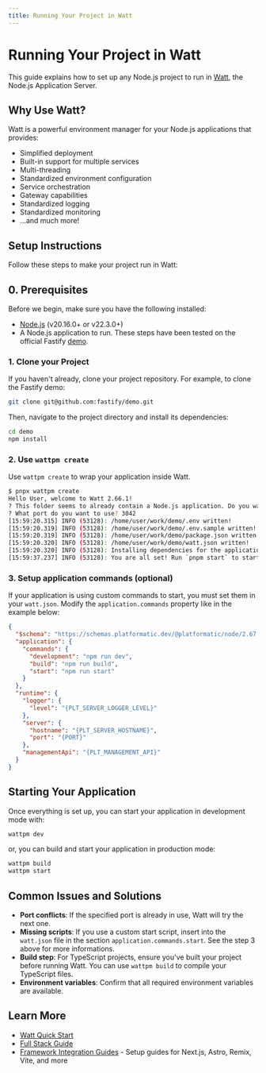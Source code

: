 ```yaml
---
title: Running Your Project in Watt
---
```


# Running Your Project in Watt

This guide explains how to set up any Node.js project to run in [Watt](https://platformatic.dev/watt), the Node.js Application Server.

## Why Use Watt?

Watt is a powerful environment manager for your Node.js applications that provides:

- Simplified deployment
- Built-in support for multiple services
- Multi-threading
- Standardized environment configuration
- Service orchestration
- Gateway capabilities
- Standardized logging
- Standardized monitoring
- ...and much more!

## Setup Instructions

Follow these steps to make your project run in Watt:

## 0. Prerequisites

Before we begin, make sure you have the following installed:

- [Node.js](https://nodejs.org/) (v20.16.0+ or v22.3.0+)
- A Node.js application to run. These steps have been tested on the official Fastify [demo](https://github.com/fastify/demo).

### 1. Clone your Project

If you haven't already, clone your project repository. For example, to clone the Fastify demo:

```bash
git clone git@github.com:fastify/demo.git
```

Then, navigate to the project directory and install its dependencies:

```bash
cd demo
npm install
```

### 2. Use `wattpm create`

Use `wattpm create` to wrap your application inside Watt.

```bash
$ pnpx wattpm create
Hello User, welcome to Watt 2.66.1!
? This folder seems to already contain a Node.js application. Do you want to wrap into Watt? yes
? What port do you want to use? 3042
[15:59:20.315] INFO (53128): /home/user/work/demo/.env written!
[15:59:20.319] INFO (53128): /home/user/work/demo/.env.sample written!
[15:59:20.319] INFO (53128): /home/user/work/demo/package.json written!
[15:59:20.320] INFO (53128): /home/user/work/demo/watt.json written!
[15:59:20.320] INFO (53128): Installing dependencies for the application using pnpm ...
[15:59:37.237] INFO (53128): You are all set! Run `pnpm start` to start your project.
```

### 3. Setup application commands (optional)

If your application is using custom commands to start, you must set them in your `watt.json`. Modify the `application.commands` property like in the example below:

```json
{
  "$schema": "https://schemas.platformatic.dev/@platformatic/node/2.67.0.json",
  "application": {
    "commands": {
      "development": "npm run dev",
      "build": "npm run build",
      "start": "npm run start"
    }
  },
  "runtime": {
    "logger": {
      "level": "{PLT_SERVER_LOGGER_LEVEL}"
    },
    "server": {
      "hostname": "{PLT_SERVER_HOSTNAME}",
      "port": "{PORT}"
    },
    "managementApi": "{PLT_MANAGEMENT_API}"
  }
}
```

## Starting Your Application

Once everything is set up, you can start your application in development mode with:

```bash
wattpm dev
```

or, you can build and start your application in production mode:

```bash
wattpm build
wattpm start
```

## Common Issues and Solutions

- **Port conflicts**: If the specified port is already in use, Watt will try the next one.
- **Missing scripts**: If you use a custom start script, insert into the `watt.json` file in the section `application.commands.start`. See the step 3 above for more informations.
- **Build step**: For TypeScript projects, ensure you've built your project before running Watt. You can use `wattpm build` to compile your TypeScript files.
- **Environment variables**: Confirm that all required environment variables are available.

## Learn More

- [Watt Quick Start](/docs/getting-started/quick-start-watt/)
- [Full Stack Guide](/docs/getting-started/quick-start-guide)
- [Framework Integration Guides](/docs/guides/frameworks) - Setup guides for Next.js, Astro, Remix, Vite, and more

